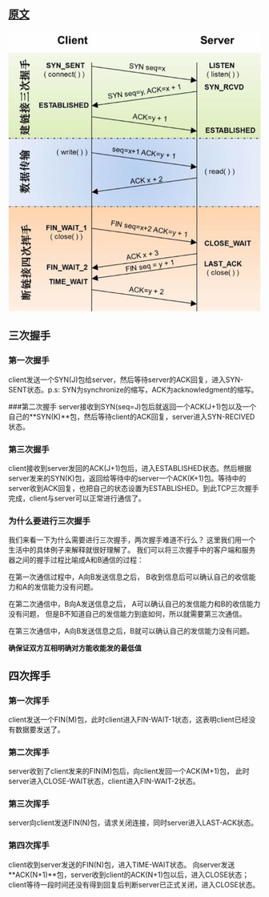 
## [原文](https://juejin.im/post/5a7835a46fb9a063606eb801)
 
![](../images/tcp/tcp-hand-shake_transission_close.jpeg)


## 三次握手

### 第一次握手
client发送一个SYN(J)包给server，然后等待server的ACK回复，进入SYN-SENT状态。p.s: SYN为synchronize的缩写，ACK为acknowledgment的缩写。

###第二次握手
server接收到SYN(seq=J)包后就返回一个ACK(J+1)包以及一个自己的**SYN(K)**包，然后等待client的ACK回复，server进入SYN-RECIVED状态。

### 第三次握手
client接收到server发回的ACK(J+1)包后，进入ESTABLISHED状态。然后根据server发来的SYN(K)包，返回给等待中的server一个ACK(K+1)包。等待中的server收到ACK回复，也把自己的状态设置为ESTABLISHED。到此TCP三次握手完成，client与server可以正常进行通信了。

 
 
### 为什么要进行三次握手
我们来看一下为什么需要进行三次握手，两次握手难道不行么？
这里我们用一个生活中的具体例子来解释就很好理解了。
我们可以将三次握手中的客户端和服务器之间的握手过程比喻成A和B通信的过程：

在第一次通信过程中，A向B发送信息之后，
B收到信息后可以确认自己的收信能力和A的发信能力没有问题。

在第二次通信中，B向A发送信息之后，
A可以确认自己的发信能力和B的收信能力没有问题，
但是B不知道自己的发信能力到底如何，所以就需要第三次通信。

在第三次通信中，A向B发送信息之后，B就可以确认自己的发信能力没有问题。

**确保证双方互相明确对方能收能发的最低值**


## 四次挥手

### 第一次挥手
client发送一个FIN(M)包，此时client进入FIN-WAIT-1状态，这表明client已经没有数据要发送了。

### 第二次挥手
server收到了client发来的FIN(M)包后，向client发回一个ACK(M+1)包，
此时server进入CLOSE-WAIT状态，client进入FIN-WAIT-2状态。

### 第三次挥手
server向client发送FIN(N)包，请求关闭连接，同时server进入LAST-ACK状态。

### 第四次挥手
client收到server发送的FIN(N)包，进入TIME-WAIT状态。
向server发送**ACK(N+1)**包，server收到client的ACK(N+1)包以后，进入CLOSE状态；
client等待一段时间还没有得到回复后判断server已正式关闭，进入CLOSE状态。

 

